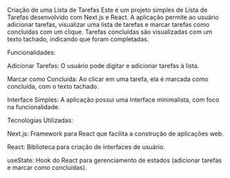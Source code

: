 Criação de uma Lista de Tarefas
Este é um projeto simples de Lista de Tarefas desenvolvido com Next.js e React. A aplicação permite ao usuário adicionar tarefas, visualizar uma lista de tarefas e marcar tarefas como concluídas com um clique. Tarefas concluídas são visualizadas com um texto tachado, indicando que foram completadas.

Funcionalidades:

Adicionar Tarefas: O usuário pode digitar e adicionar tarefas à lista.

Marcar como Concluída: Ao clicar em uma tarefa, ela é marcada como concluída, com o texto tachado.

Interface Simples: A aplicação possui uma interface minimalista, com foco na funcionalidade.

Tecnologias Utilizadas:

Next.js: Framework para React que facilita a construção de aplicações web.

React: Biblioteca para criação de interfaces de usuário.

useState: Hook do React para gerenciamento de estados (adicionar tarefas e marcar como concluídas).
